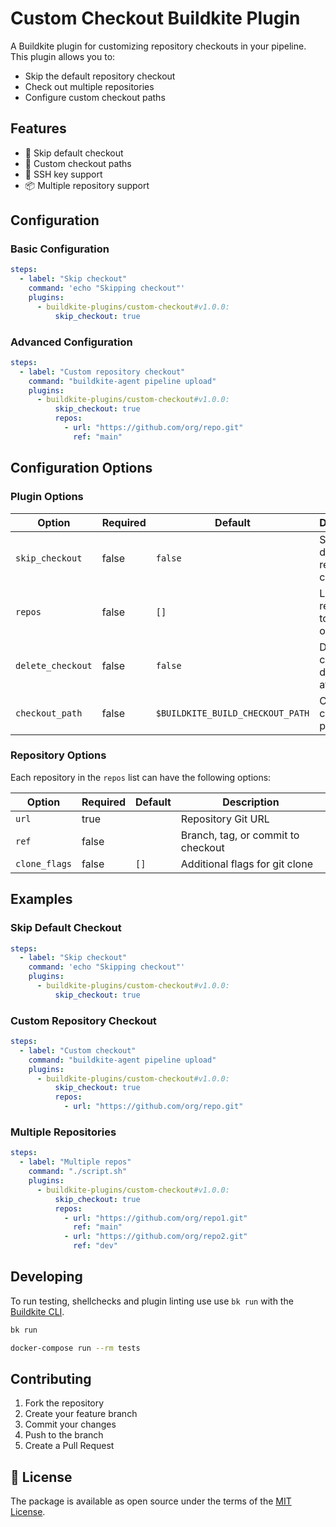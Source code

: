 # Custom Checkout Buildkite Plugin

A Buildkite plugin for customizing repository checkouts in your pipeline. This plugin allows you to:
- Skip the default repository checkout
- Check out multiple repositories
- Configure custom checkout paths

## Features

- 🚫 Skip default checkout
- 📁 Custom checkout paths
- 🔑 SSH key support
- 📦 Multiple repository support

## Configuration

### Basic Configuration

```yaml
steps:
  - label: "Skip checkout"
    command: 'echo "Skipping checkout"'
    plugins:
      - buildkite-plugins/custom-checkout#v1.0.0:
          skip_checkout: true
```

### Advanced Configuration

```yaml
steps:
  - label: "Custom repository checkout"
    command: "buildkite-agent pipeline upload"
    plugins:
      - buildkite-plugins/custom-checkout#v1.0.0:
          skip_checkout: true
          repos:
            - url: "https://github.com/org/repo.git"
              ref: "main"
```

## Configuration Options

### Plugin Options

| Option | Required | Default | Description |
|--------|----------|---------|-------------|
| `skip_checkout` | false | `false` | Skip the default repository checkout |
| `repos` | false | `[]` | List of repositories to check out |
| `delete_checkout` | false | `false` | Delete checkout directory after build |
| `checkout_path` | false | `$BUILDKITE_BUILD_CHECKOUT_PATH` | Custom checkout path |

### Repository Options

Each repository in the `repos` list can have the following options:

| Option | Required | Default | Description |
|--------|----------|---------|-------------|
| `url` | true | | Repository Git URL |
| `ref` | false | | Branch, tag, or commit to checkout |
| `clone_flags` | false | `[]` | Additional flags for git clone |

## Examples

### Skip Default Checkout

```yaml
steps:
  - label: "Skip checkout"
    command: 'echo "Skipping checkout"'
    plugins:
      - buildkite-plugins/custom-checkout#v1.0.0:
          skip_checkout: true
```

### Custom Repository Checkout

```yaml
steps:
  - label: "Custom checkout"
    command: "buildkite-agent pipeline upload"
    plugins:
      - buildkite-plugins/custom-checkout#v1.0.0:
          skip_checkout: true
          repos:
            - url: "https://github.com/org/repo.git"
```

### Multiple Repositories

```yaml
steps:
  - label: "Multiple repos"
    command: "./script.sh"
    plugins:
      - buildkite-plugins/custom-checkout#v1.0.0:
          skip_checkout: true
          repos:
            - url: "https://github.com/org/repo1.git"
              ref: "main"
            - url: "https://github.com/org/repo2.git"
              ref: "dev"
```

## Developing

To run testing, shellchecks and plugin linting use use `bk run` with the [Buildkite CLI](https://github.com/buildkite/cli).

```bash
bk run
```

```bash
docker-compose run --rm tests
```

## Contributing

1. Fork the repository
2. Create your feature branch
3. Commit your changes
4. Push to the branch
5. Create a Pull Request

## 📜 License

The package is available as open source under the terms of the [MIT License](https://opensource.org/licenses/MIT).
